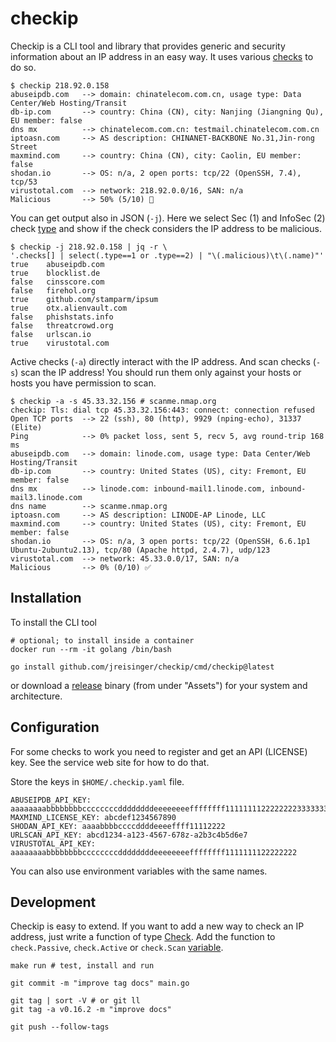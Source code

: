 # checkip

Checkip is a CLI tool and library that provides generic and security information about an IP address in an easy way. It uses various [checks](https://pkg.go.dev/github.com/jreisinger/checkip/check) to do so.

```
$ checkip 218.92.0.158
abuseipdb.com   --> domain: chinatelecom.com.cn, usage type: Data Center/Web Hosting/Transit
db-ip.com       --> country: China (CN), city: Nanjing (Jiangning Qu), EU member: false
dns mx          --> chinatelecom.com.cn: testmail.chinatelecom.com.cn
iptoasn.com     --> AS description: CHINANET-BACKBONE No.31,Jin-rong Street
maxmind.com     --> country: China (CN), city: Caolin, EU member: false
shodan.io       --> OS: n/a, 2 open ports: tcp/22 (OpenSSH, 7.4), tcp/53
virustotal.com  --> network: 218.92.0.0/16, SAN: n/a
Malicious       --> 50% (5/10) 🚫
```

You can get output also in JSON (`-j`). Here we select Sec (1) and InfoSec (2) check [type](https://pkg.go.dev/github.com/jreisinger/checkip#Type) and show if the check considers the IP address to be malicious.

```
$ checkip -j 218.92.0.158 | jq -r \
'.checks[] | select(.type==1 or .type==2) | "\(.malicious)\t\(.name)"'
true	abuseipdb.com
true	blocklist.de
false	cinsscore.com
false	firehol.org
true	github.com/stamparm/ipsum
true	otx.alienvault.com
false	phishstats.info
false	threatcrowd.org
false	urlscan.io
true	virustotal.com
```

Active checks (`-a`) directly interact with the IP address. And scan checks (`-s`) scan the IP address! You should run them only against your hosts or hosts you have permission to scan.

```
$ checkip -a -s 45.33.32.156 # scanme.nmap.org
checkip: Tls: dial tcp 45.33.32.156:443: connect: connection refused
Open TCP ports  --> 22 (ssh), 80 (http), 9929 (nping-echo), 31337 (Elite)
Ping            --> 0% packet loss, sent 5, recv 5, avg round-trip 168 ms
abuseipdb.com   --> domain: linode.com, usage type: Data Center/Web Hosting/Transit
db-ip.com       --> country: United States (US), city: Fremont, EU member: false
dns mx          --> linode.com: inbound-mail1.linode.com, inbound-mail3.linode.com
dns name        --> scanme.nmap.org
iptoasn.com     --> AS description: LINODE-AP Linode, LLC
maxmind.com     --> country: United States (US), city: Fremont, EU member: false
shodan.io       --> OS: n/a, 3 open ports: tcp/22 (OpenSSH, 6.6.1p1 Ubuntu-2ubuntu2.13), tcp/80 (Apache httpd, 2.4.7), udp/123
virustotal.com  --> network: 45.33.0.0/17, SAN: n/a
Malicious       --> 0% (0/10) ✅
```

## Installation

To install the CLI tool

```
# optional; to install inside a container
docker run --rm -it golang /bin/bash

go install github.com/jreisinger/checkip/cmd/checkip@latest
```

or download a [release](https://github.com/jreisinger/checkip/releases) binary (from under "Assets") for your system and architecture.

## Configuration

For some checks to work you need to register and get an API (LICENSE) key. See the service web site for how to do that.

Store the keys in `$HOME/.checkip.yaml` file.

```
ABUSEIPDB_API_KEY: aaaaaaaabbbbbbbbccccccccddddddddeeeeeeeeffffffff11111111222222223333333344444444
MAXMIND_LICENSE_KEY: abcdef1234567890
SHODAN_API_KEY: aaaabbbbccccddddeeeeffff11112222
URLSCAN_API_KEY: abcd1234-a123-4567-678z-a2b3c4b5d6e7
VIRUSTOTAL_API_KEY: aaaaaaaabbbbbbbbccccccccddddddddeeeeeeeeffffffff1111111122222222
```

You can also use environment variables with the same names.

## Development

Checkip is easy to extend. If you want to add a new way to check an IP address, just write a function of type [Check](https://pkg.go.dev/github.com/jreisinger/checkip#Check). Add the function to `check.Passive`, `check.Active` or `check.Scan` [variable](https://pkg.go.dev/github.com/jreisinger/checkip/check#pkg-variables).

```
make run # test, install and run

git commit -m "improve tag docs" main.go

git tag | sort -V # or git ll
git tag -a v0.16.2 -m "improve docs"

git push --follow-tags
```
